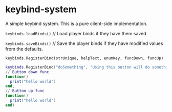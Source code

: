 # keybind-system

A simple keybind system. This is a pure cilent-side implementation. 


```keybinds.loadBinds()``` // Load player binds if they have them saved

```keybinds.saveBinds()``` // Save the player binds if they have modified values from the defaults.


```keybinds.RegisterBind(strUnique, helpText, enumKey, funcDown, funcUp)```

```lua
keybinds.RegisterBind("doSomething", "Using this button will do something.", KEY_G, 
// Button down func
function()
  print("hello world")
end,
// Button up func
function()
  print("hello world")
end)
```
